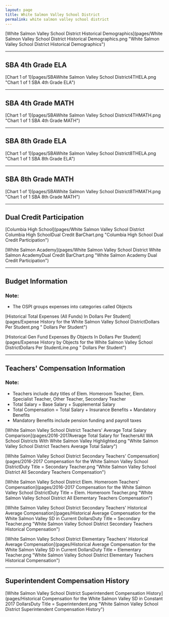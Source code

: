```yaml
---
layout: page
title: White Salmon Valley School District
permalink: white salmon valley school district
---
```



[White Salmon Valley School District Historical Demographics](pages/White Salmon Valley School District Historical Demographics.png "White Salmon Valley School District Historical Demographics")

___

## SBA 4th Grade ELA

[Chart 1 of 1](pages/SBAWhite Salmon Valley School District4THELA.png "Chart 1 of 1 SBA 4th Grade ELA")


___

## SBA 4th Grade MATH

[Chart 1 of 1](pages/SBAWhite Salmon Valley School District4THMATH.png "Chart 1 of 1 SBA 4th Grade MATH")


___

## SBA 8th Grade ELA

[Chart 1 of 1](pages/SBAWhite Salmon Valley School District8THELA.png "Chart 1 of 1 SBA 8th Grade ELA")


___

## SBA 8th Grade MATH

[Chart 1 of 1](pages/SBAWhite Salmon Valley School District8THMATH.png "Chart 1 of 1 SBA 8th Grade MATH")


___

## Dual Credit Participation

[Columbia High School](pages/White Salmon Valley School District Columbia High SchoolDual Credit BarChart.png "Columbia High School Dual Credit Participation")

[White Salmon Academy](pages/White Salmon Valley School District White Salmon AcademyDual Credit BarChart.png "White Salmon Academy Dual Credit Participation")


___

## Budget Information
### Note:
- The OSPI groups expenses into categories called Objects

[Historical Total Expenses (All Funds) In Dollars Per Student](pages/Expense History for the White Salmon Valley School DistrictDollars Per Student.png " Dollars Per Student")

[Historical Gen Fund Expenses By Objects In Dollars Per Student](pages/Expense History by Objects for the White Salmon Valley School DistrictDollars Per StudentLine.png " Dollars Per Student")


___

## Teachers' Compensation Information
### Note:
- Teachers include duty titles of Elem. Homeroom Teacher, Elem. Specialist Teacher, Other Teacher, Secondary Teacher
- Total Salary = Base Salary + Supplemental Salary
- Total Compensation = Total Salary + Insurance Benefits + Mandatory Benefits
- Mandatory Benefits include pension funding and payroll taxes

[White Salmon Valley School District Teachers' Average Total Salary Comparison](pages/2016-2017Average Total Salary for TeachersAll WA School Districts With White Salmon Valley Highlighted.png "White Salmon Valley School District Teachers Average Total Salary")

[White Salmon Valley School District Secondary Teachers' Compensation](pages/2016-2017 Compensation for the White Salmon Valley School DistrictDuty Title = Secondary Teacher.png "White Salmon Valley School District All Secondary Teachers Compensation")

[White Salmon Valley School District Elem. Homeroom Teachers' Compensation](pages/2016-2017 Compensation for the White Salmon Valley School DistrictDuty Title = Elem. Homeroom Teacher.png "White Salmon Valley School District All Elementary Teachers Compensation")

[White Salmon Valley School District Secondary Teachers' Historical Average Compensation](pages/Historical Average Compensation for the White Salmon Valley SD in Current DollarsDuty Title = Secondary Teacher.png "White Salmon Valley School District Secondary Teachers Historical Compensation")

[White Salmon Valley School District Elementary Teachers' Historical Average Compensation](pages/Historical Average Compensation for the White Salmon Valley SD in Current DollarsDuty Title = Elementary Teacher.png "White Salmon Valley School District Elementary Teachers Historical Compensation")


___

## Superintendent Compensation History

[White Salmon Valley School District Superintendent Compensation History](pages/Historical Compensation for the White Salmon Valley SD in Constant 2017 DollarsDuty Title = Superintendent.png "White Salmon Valley School District Superintendent Compensation History")

